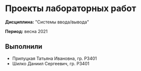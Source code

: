 # Проекты лабораторных работ

**Дисциплина:** "Системы ввода/вывода"

**Период:** весна 2021

## Выполнили

- Прилуцкая Татьяна Ивановна, гр. P3401
- Шилко Даниил Сергеевич, гр. P3401
